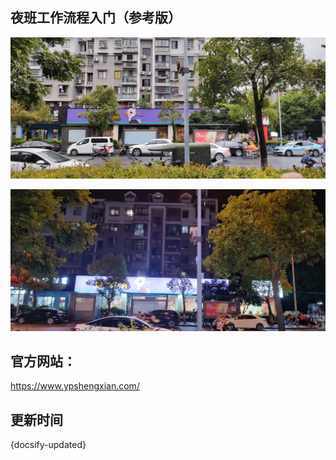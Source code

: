 ## 夜班工作流程入门（参考版）

![](../../resources/pic/about/门店3.jpeg)

![](../../resources/pic/about/门店4.jpeg)

## 官方网站：

https://www.ypshengxian.com/

## 更新时间

{docsify-updated}
